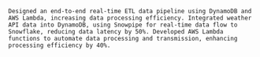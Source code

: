 	Designed an end-to-end real-time ETL data pipeline using DynamoDB and AWS Lambda, increasing data processing efficiency. Integrated weather API data into DynamoDB, using Snowpipe for real-time data flow to Snowflake, reducing data latency by 50%. Developed AWS Lambda functions to automate data processing and transmission, enhancing processing efficiency by 40%.
